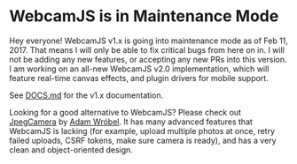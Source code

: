 # WebcamJS is in Maintenance Mode

Hey everyone!  WebcamJS v1.x is going into maintenance mode as of Feb 11, 2017.  That means I will only be able to fix critical bugs from here on in.  I will not be adding any new features, or accepting any new PRs into this version.  I am working on an all-new WebcamJS v2.0 implementation, which will feature real-time canvas effects, and plugin drivers for mobile support.

See [DOCS.md](https://github.com/jhuckaby/webcamjs/blob/master/DOCS.md) for the v1.x documentation.

Looking for a good alternative to WebcamJS?  Please check out [JpegCamera](https://github.com/amw/jpeg_camera) by [Adam Wróbel](https://github.com/amw).  It has many advanced features that WebcamJS is lacking (for example, upload multiple photos at once, retry failed uploads, CSRF tokens, make sure camera is ready), and has a very clean and object-oriented design.

